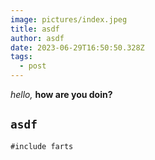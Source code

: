 ```yaml
---
image: pictures/index.jpeg
title: asdf
author: asdf
date: 2023-06-29T16:50:50.328Z
tags:
  - post
---
```

*h﻿ello,* **how are you doin?**

## `a﻿sdf`

```apex
#include farts
```